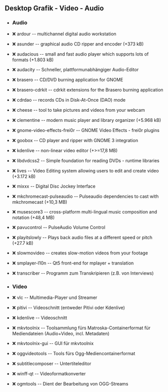 ##  Desktop Grafik - Video - Audio

- ###  Audio

- :x:  ardour  -- multichannel digital audio workstation 
- :x:  asunder  --		graphical audio CD ripper and encoder (+373 kB)
- :x:  audacious  --		small and fast audio player which supports lots of formats (+1.803 kB)
- :x:  audacity  --	Schneller, plattformunabhängiger Audio-Editor
- :x:  brasero  --	CD/DVD burning application for GNOME
- :x:  brasero-cdrkit  --	cdrkit extensions for the Brasero burning application
- :x:  cdrdao  --	records CDs in Disk-At-Once (DAO) mode
- :x:  cheese  --	tool to take pictures and videos from your webcam
- :x:  clementine  --		modern music player and library organizer (+5.968 kB)
- :x:  gnome-video-effects-frei0r  --	GNOME Video Effects - frei0r plugins
- :x:  goobox  --		CD player and ripper with GNOME 3 integration
- :x:  kdenlive  --	non-linear video editor (+>=17,8 MB)
- :x:  libdvdcss2  --	Simple foundation for reading DVDs - runtime libraries
- :x:  lives  --	Video Editing system allowing users to edit and create video (+3.172 kB)
- :x:  mixxx  --		Digital Disc Jockey Interface
- :x:  mkchromecast-pulseaudio  --	Pulseaudio dependencies to cast with mkchromecast (+10,3 MB)
- :x:  musescore3  --	cross-platform multi-lingual music composition and notation (+48,4 MB)
- :x:  pavucontrol  --	PulseAudio Volume Control
- :x:  playitslowly  --		Plays back audio files at a different speed or pitch (+27.7 kB)
- :x:  slowmovideo  --	creates slow-motion videos from your footage
- :x:  smplayer-l10n  -- 	 Qt5 front-end for mplayer + translation

- :x:  transcriber  -- Programm zum Transkripieren (z.B. von Interviews)

- ###  Video

- :x:  vlc  --		Multimedia-Player und Streamer
- :x:  pitivi  -- Videoschnitt (entweder Pitivi oder Kdenlive)
- :x:  kdenlive  -- Videoschnitt
- :x:  mkvtoolnix  -- Toolsammlung fürs Matroska-Containerformat für Mediendateien (Audio+Video, incl. Metadaten)
- :x:  mkvtoolnix-gui  -- GUI für mkvtoolnix
- :x:  oggvideotools  -- Tools fürs Ogg-Mediencontainerformat
- :x:  subtitlecomposer  -- Untertiteleditor
- :x:  winff-qt  -- Videoformatkonverter

- :x:  ogmtools  -- Dient der Bearbeitung von OGG-Streams

